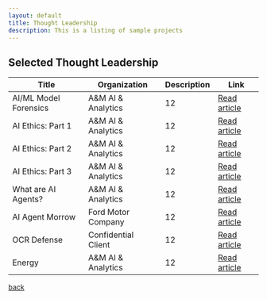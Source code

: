 ```yaml
---
layout: default
title: Thought Leadership
description: This is a listing of sample projects
---
```


## Selected Thought Leadership

| **Title** | **Organization** | **Description** | **Link** |
|---|---|---|---|
| AI/ML Model Forensics | A&M AI & Analytics | 12 | [Read article](#) |
| AI Ethics: Part 1 | A&M AI & Analytics | 12 | [Read article](#) |
| AI Ethics: Part 2 | A&M AI & Analytics | 12 | [Read article](#) |
| AI Ethics: Part 3 | A&M AI & Analytics | 12 | [Read article](#) |
| What are AI Agents? | A&M AI & Analytics | 12 | [Read article](#) |
| AI Agent Morrow | Ford Motor Company | 12 | [Read article](#) |
| OCR Defense | Confidential Client | 12 | [Read article](#) |
| Energy | A&M AI & Analytics | 12 | [Read article](#) |




[back](./)
